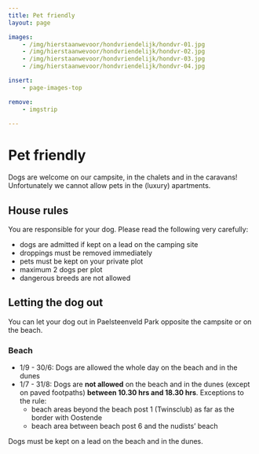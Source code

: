 ```yaml
---
title: Pet friendly
layout: page

images:
    - /img/hierstaanwevoor/hondvriendelijk/hondvr-01.jpg
    - /img/hierstaanwevoor/hondvriendelijk/hondvr-02.jpg
    - /img/hierstaanwevoor/hondvriendelijk/hondvr-03.jpg
    - /img/hierstaanwevoor/hondvriendelijk/hondvr-04.jpg

insert:
    - page-images-top

remove:
    - imgstrip
    
---
```


# Pet friendly
Dogs are welcome on our campsite, in the chalets and in the caravans!<br>
Unfortunately we cannot allow pets in the (luxury) apartments.<br>


## House rules
You are responsible for your dog. Please read the following very carefully:

- dogs are admitted if kept on a lead on the camping site
- droppings must be removed immediately
- pets must be kept on your private plot
- maximum 2 dogs per plot
- dangerous breeds are not allowed
 
## Letting the dog out

You can let your dog out in Paelsteenveld Park opposite the campsite or on the beach. 

### Beach

- 1/9 - 30/6: Dogs are allowed the whole day on the beach and in the dunes
- 1/7 - 31/8: Dogs are **not allowed** on the beach and in the dunes (except on paved footpaths) **between 10.30 hrs and 18.30 hrs**. Exceptions to the rule:    
    - beach areas beyond the beach post 1 (Twinsclub) as far as the border with Oostende
    - beach area between beach post 6 and the nudists’ beach 

Dogs must be kept on a lead on the beach and in the dunes.
